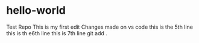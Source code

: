 # hello-world
Test Repo
This is my first edit
Changes made on vs code
this is the 5th line
this is th e6th line
this is 7th line
git add .
